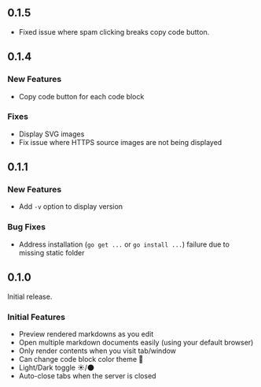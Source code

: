 ## 0.1.5

* Fixed issue where spam clicking breaks copy code button.

## 0.1.4

### New Features

* Copy code button for each code block

### Fixes

* Display SVG images
* Fix issue where HTTPS source images are not being displayed 

## 0.1.1

### New Features

* Add `-v` option to display version

### Bug Fixes

* Address installation (`go get ...` or `go install ...`) failure due to missing static folder

## 0.1.0

Initial release.

### Initial Features

* Preview rendered markdowns as you edit
* Open multiple markdown documents easily (using your default browser)
* Only render contents when you visit tab/window
* Can change code block color theme :rainbow:
* Light/Dark toggle :sunny:/:new_moon:
* Auto-close tabs when the server is closed
